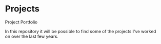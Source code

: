 # Projects
Project Portfolio

In this repository it will be possible to find some of the projects I've worked on over the last few years.
